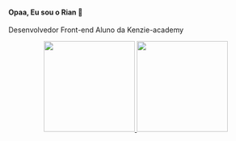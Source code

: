 #### Opaa, Eu sou o Rian 👋

Desenvolvedor Front-end
Aluno da Kenzie-academy

<div align="center">
  <a href="https://github.com/tiozinfk">
  <img height="180em" src="https://github-readme-stats.vercel.app/api?username=tiozinfk&show_icons=true&theme=dracula&include_all_commits=true&count_private=true"/>
  <img height="180em" src="https://github-readme-stats.vercel.app/api/top-langs/?username=tiozinfk&layout&theme=dracula"/>
  <div/>

